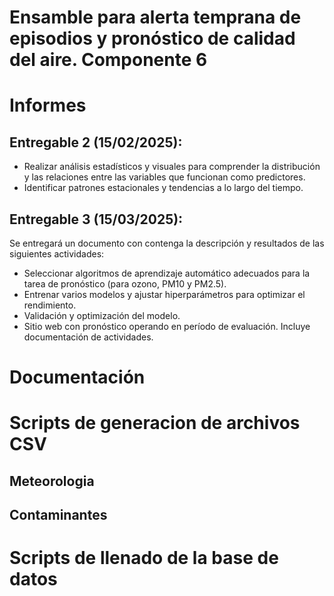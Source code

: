 # Ensamble para alerta temprana de episodios y pronóstico de calidad del aire. Componente 6

# Informes

## Entregable 2 (15/02/2025): 

- Realizar análisis estadísticos y visuales para comprender la distribución y las relaciones entre las variables que funcionan como predictores.
- Identificar patrones estacionales y tendencias a lo largo del tiempo.

## Entregable 3 (15/03/2025):

Se entregará un documento con contenga la descripción y resultados de las siguientes actividades: 

- Seleccionar algoritmos de aprendizaje automático adecuados para la tarea de pronóstico (para ozono, PM10 y PM2.5).
- Entrenar varios modelos y ajustar hiperparámetros para optimizar el rendimiento.
- Validación y optimización del modelo.
- Sitio web con pronóstico operando en período de evaluación. Incluye documentación de actividades.

# Documentación

# Scripts de generacion de archivos CSV
## Meteorologia
## Contaminantes
# Scripts de llenado de la base de datos